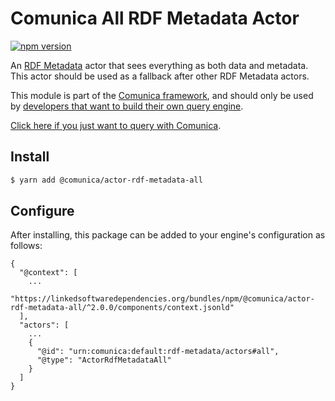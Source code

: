 # Comunica All RDF Metadata Actor

[![npm version](https://badge.fury.io/js/%40comunica%2Factor-rdf-metadata-all.svg)](https://www.npmjs.com/package/@comunica/actor-rdf-metadata-all)

An [RDF Metadata](https://github.com/comunica/comunica/tree/master/packages/bus-rdf-metadata) actor
that sees everything as both data and metadata.
This actor should be used as a fallback after other RDF Metadata actors.

This module is part of the [Comunica framework](https://github.com/comunica/comunica),
and should only be used by [developers that want to build their own query engine](https://comunica.dev/docs/modify/).

[Click here if you just want to query with Comunica](https://comunica.dev/docs/query/).

## Install

```bash
$ yarn add @comunica/actor-rdf-metadata-all
```

## Configure

After installing, this package can be added to your engine's configuration as follows:
```text
{
  "@context": [
    ...
    "https://linkedsoftwaredependencies.org/bundles/npm/@comunica/actor-rdf-metadata-all/^2.0.0/components/context.jsonld"  
  ],
  "actors": [
    ...
    {
      "@id": "urn:comunica:default:rdf-metadata/actors#all",
      "@type": "ActorRdfMetadataAll"
    }
  ]
}
```
